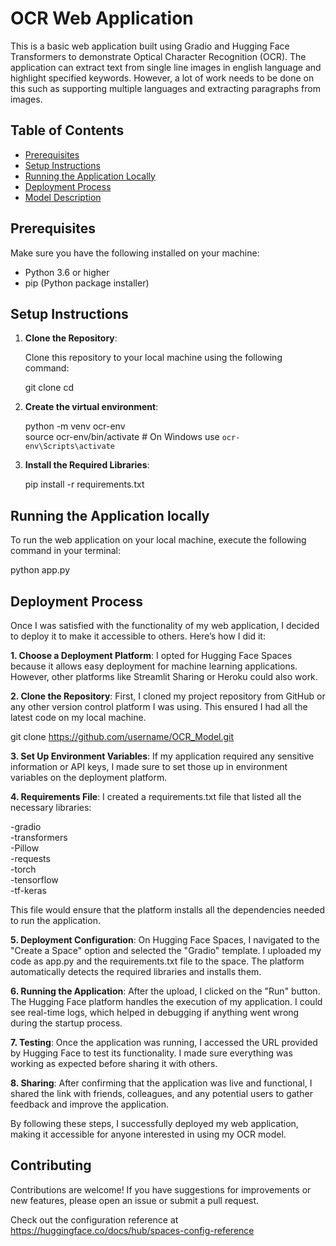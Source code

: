 

# OCR Web Application

This is a basic web application built using Gradio and Hugging Face Transformers to demonstrate Optical Character Recognition (OCR). The application can extract text from single line images in english language and highlight specified keywords.
However, a lot of work needs to be done on this such as supporting multiple languages and extracting paragraphs from images.

## Table of Contents
- [Prerequisites](#prerequisites)
- [Setup Instructions](#setup-instructions)
- [Running the Application Locally](#running-the-application-locally)
- [Deployment Process](#deployment-process)
- [Model Description](#model-description)

## Prerequisites

Make sure you have the following installed on your machine:

- Python 3.6 or higher
- pip (Python package installer)

## Setup Instructions

1. **Clone the Repository**:

   Clone this repository to your local machine using the following command:

   git clone <repository-url>
   cd <repository-name>
   
2. **Create the virtual environment**:


   python -m venv ocr-env <br>
   source ocr-env/bin/activate  # On Windows use `ocr-env\Scripts\activate`


3. **Install the Required Libraries**:

   pip install -r requirements.txt


## Running the Application locally
To run the web application on your local machine, execute the following command in your terminal:

python app.py

## Deployment Process

Once I was satisfied with the functionality of my web application, I decided to deploy it to make it accessible to others. Here’s how I did it:

**1. Choose a Deployment Platform**: I opted for Hugging Face Spaces because it allows easy deployment for machine learning applications. However, other platforms like Streamlit Sharing or Heroku could also work.

**2. Clone the Repository**: First, I cloned my project repository from GitHub or any other version control platform I was using. This ensured I had all the latest code on my local machine.

git clone https://github.com/username/OCR_Model.git

**3. Set Up Environment Variables**: If my application required any sensitive information or API keys, I made sure to set those up in environment variables on the deployment platform.

**4. Requirements File**: I created a requirements.txt file that listed all the necessary libraries:

-gradio<br>
-transformers<br>
-Pillow<br>
-requests<br>
-torch<br>
-tensorflow<br>
-tf-keras<br>

This file would ensure that the platform installs all the dependencies needed to run the application.

**5. Deployment Configuration**: On Hugging Face Spaces, I navigated to the "Create a Space" option and selected the "Gradio" template. I uploaded my code as app.py and the requirements.txt file to the space. The platform automatically detects the required libraries and installs them.

**6. Running the Application**: After the upload, I clicked on the "Run" button. The Hugging Face platform handles the execution of my application. I could see real-time logs, which helped in debugging if anything went wrong during the startup process.

**7. Testing**: Once the application was running, I accessed the URL provided by Hugging Face to test its functionality. I made sure everything was working as expected before sharing it with others.

**8. Sharing**: After confirming that the application was live and functional, I shared the link with friends, colleagues, and any potential users to gather feedback and improve the application.

By following these steps, I successfully deployed my web application, making it accessible for anyone interested in using my OCR model.

## Contributing
Contributions are welcome! If you have suggestions for improvements or new features, please open an issue or submit a pull request.








Check out the configuration reference at https://huggingface.co/docs/hub/spaces-config-reference
